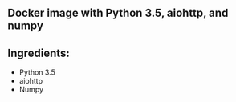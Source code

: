 ## Docker image with Python 3.5, aiohttp, and numpy 

## Ingredients:

* Python 3.5
* aiohttp
* Numpy
